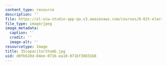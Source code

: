 ```yaml
---
content_type: resource
description: ''
file: https://ol-ocw-studio-app-qa.s3.amazonaws.com/courses/8-02t-electricity-and-magnetism-spring-2005/d0fb620d04ee0716ea10071bf38831b8_35capacitorthumb.jpg
file_type: image/jpeg
image_metadata:
  caption: ''
  credit: ''
  image-alt: ''
resourcetype: Image
title: 35capacitorthumb.jpg
uid: d0fb620d-04ee-0716-ea10-071bf38831b8
---
```

